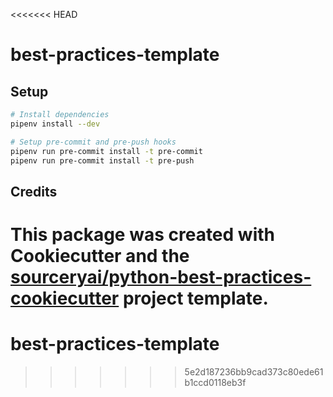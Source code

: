 <<<<<<< HEAD
# best-practices-template

## Setup
```sh
# Install dependencies
pipenv install --dev

# Setup pre-commit and pre-push hooks
pipenv run pre-commit install -t pre-commit
pipenv run pre-commit install -t pre-push
```

## Credits
This package was created with Cookiecutter and the [sourceryai/python-best-practices-cookiecutter](https://github.com/sourceryai/python-best-practices-cookiecutter) project template.
=======
# best-practices-template
>>>>>>> 5e2d187236bb9cad373c80ede61b1ccd0118eb3f
